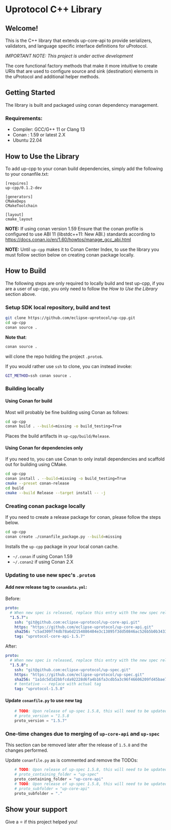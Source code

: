 # Uprotocol C++ Library 

## Welcome!

This is the C++ library that extends up-core-api to provide serializers, validators, and language specific interface definitions for uProtocol. 

*_IMPORTANT NOTE:_ This project is under active development*

The core functional factory methods that make it more intuitive to create URIs that are used to configure source and sink (destination) elements in the uProtocol and additional helper methods.


## Getting Started

The library is built and packaged using conan dependency management. 

### Requirements:
- Compiler: GCC/G++ 11 or Clang 13
- Conan : 1.59 or latest 2.X
- Ubuntu 22.04

## How to Use the Library
To add up-cpp to your conan build dependencies, simply add the following to your conanfile.txt:
```
[requires]
up-cpp/0.1.2-dev

[generators]
CMakeDeps
CMakeToolchain

[layout]
cmake_layout
```
**NOTE:** If using conan version 1.59 Ensure that the conan profile is configured to use ABI 11 (libstdc++11: New ABI.) standards according to https://docs.conan.io/en/1.60/howtos/manage_gcc_abi.html

**NOTE:** Until `up-cpp` makes it to Conan Center Index, to use the
library you must follow section below on creating conan package locally.

## How to Build 
The following steps are only required to locally build and test up-cpp, if you are a user of up-cpp, you only need to follow the _How to Use the Library_ section above. 
### Setup SDK local repository, build and test
```bash
git clone https://github.com/eclipse-uprotocol/up-cpp.git
cd up-cpp
conan source .
```

**Note that**:
```bash
conan source .
```
will clone the repo holding the project `.proto`s.

If you would rather use `ssh` to clone, you can instead invoke:
```bash
GIT_METHOD=ssh conan source .
```

### Building locally 

#### Using Conan for build

Most will probably be fine building using Conan as follows:
```bash
cd up-cpp
conan build . --build=missing -o build_testing=True
```
Places the build artifacts in `up-cpp/build/Release`.

#### Using Conan for dependencies only

If you need to, you can use Conan to only install dependencies
and scaffold out for building using CMake.
```bash
cd up-cpp
conan install . --build=missing -o build_testing=True
cmake --preset conan-release
cd build
cmake --build Release --target install -- -j
```

### Creating conan package locally 

If you need to create a release package for conan, please follow the steps below.
```bash
cd up-cpp
conan create ./conanfile_package.py --build=missing
```
Installs the `up-cpp` package in your local conan cache.
* `~/.conan` if using Conan 1.59
* `~/.conan2` if using Conan 2.X

### Updating to use new spec's `.proto`s

#### Add new release tag to `conandata.yml`:

Before:
```yaml
proto:
  # When new spec is released, replace this entry with the new spec release version and tag
  "1.5.7":
    ssh: "git@github.com:eclipse-uprotocol/up-core-api.git"
    https: "https://github.com/eclipse-uprotocol/up-core-api.git"
    sha256: "c5ad309f74db78a6d2154886404e3c13895f3dd50846ac526b5b0b3433005414"
    tag: "uprotocol-core-api-1.5.7"
```
After:
```yaml
proto:
  # When new spec is released, replace this entry with the new spec release version and tag
  "1.5.8":
    ssh: "git@github.com:eclipse-uprotocol/up-spec.git"
    https: "https://github.com/eclipse-uprotocol/up-spec.git"
    sha256: "1a1dc5d1d2bbfcda92228d6fa4b16fa3cdb5a3c96f46606209fd45bae7b993a3"
    # tentative -- replace with actual tag
    tag: "uprotocol-1.5.8"
```

#### Update `conanfile.py` to use new tag
```python
    # TODO: Upon release of up-spec 1.5.8, this will need to be updated to:
    # proto_version = "1.5.8
    proto_version = "1.5.7"
```

### One-time changes due to merging of `up-core-api` and `up-spec`

This section can be removed later after the release of `1.5.8` and
the changes performed.

Update `conanfile.py` as is commented and remove the TODOs:
```python
    # TODO: Upon release of up-spec 1.5.8, this will need to be updated to:
    # proto_containing_folder = "up-spec"
    proto_containing_folder = "up-core-api"
    # TODO: Upon release of up-spec 1.5.8, this will need to be updated to:
    # proto_subfolder = "up-core-api"
    proto_subfolder = "."
```

## Show your support

Give a ⭐️ if this project helped you!

